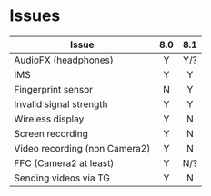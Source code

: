 # Issues

| Issue                         | 8.0 | 8.1 |
| ----------------------------- |:---:|:---:|
| AudioFX (headphones)          | Y   | Y/? |
| IMS                           | Y   | Y   |
| Fingerprint sensor            | N   | Y   |
| Invalid signal strength       | Y   | Y   |
| Wireless display              | Y   | N   |
| Screen recording              | Y   | N   |
| Video recording (non Camera2) | Y   | N   |
| FFC (Camera2 at least)        | Y   | N/? |
| Sending videos via TG         | Y   | N   |
